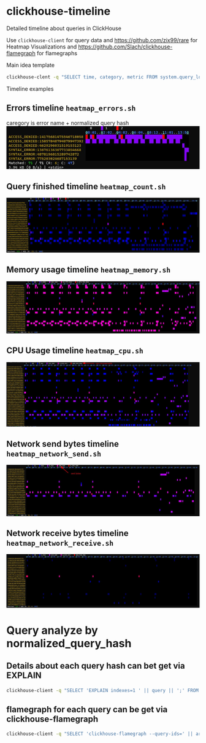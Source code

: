 # clickhouse-timeline
Detailed timeline about queries in ClickHouse

Use `clickhouse-client` for query data
and https://github.com/zix99/rare for Heatmap Visualizations
and https://github.com/Slach/clickhouse-flamegraph for flamegraphs

Main idea template

```bash
clickhouse-clent -q "SELECT time, category, metric FROM system.query_log WHERE event_date=today() GROUP BY ALL" | rare heat -m "([^\t]+)\t([^\t]+)\t([^\t]+)" -e '{timeformat {time {1}} "15:04" }' -e "{2}" -e "{3}" --rows 50 --scale log2
```

Timeline examples

## Errors timeline `heatmap_errors.sh`

caregory is error name + normalized query hash
![Heatmap errors timeline](./screenshots/heatmap_errors.jpg)

## Query finished timeline `heatmap_count.sh`

![Heatmap query finish timeline](./screenshots/heatmap_count.jpg)

## Memory usage timeline `heatmap_memory.sh`

![Heatmap query memory usage](./screenshots/heatmap_memory.jpg)

## CPU Usage timeline `heatmap_cpu.sh`

![Heatmap query cpu usage](./screenshots/heatmap_cpu.jpg)

## Network send bytes timeline `heatmap_network_send.sh`

![Heatmap send bytes](./screenshots/heatmap_network_send_bytes.jpg)

## Network receive bytes timeline `heatmap_network_receive.sh`

![Heatmap send bytes](./screenshots/heatmap_network_receive_bytes.jpg)

# Query analyze by normalized_query_hash

## Details about each query hash can bet get via EXPLAIN

```bash
clickhouse-client -q "SELECT 'EXPLAIN indexes=1 ' || query || ';' FROM system.query_log WHERE normalized_query_hash=? AND event_date=? AND event_time BETWEEN ? AND ? LIMIT 10 FORMAT TSVRaw" | clickhouse-client -mn --echo
```

## flamegraph for each query can be get via clickhouse-flamegraph

```bash
clickhouse-client -q "SELECT 'clickhouse-flamegraph --query-ids=' || arrayStringConcat(groupArray(10)(query_id),',') || '\n' FROM system.query_log WHERE normalized_query_hash=? AND event_date=? AND event_time BETWEEN ? AND ? LIMIT 10 FORMAT TSVRaw" | bash
```

